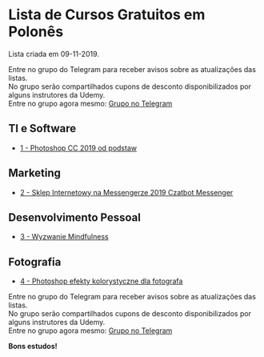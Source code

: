 # Lista de Cursos Gratuitos em Polonês

Lista criada em 09-11-2019.

Entre no grupo do Telegram para receber avisos sobre as atualizações das listas.  
No grupo serão compartilhados cupons de desconto disponibilizados por alguns instrutores da Udemy.  
Entre no grupo agora mesmo: [Grupo no Telegram](http://bit.ly/2UvKbVX)


## TI e Software
 - [ 1 - Photoshop CC 2019 od podstaw](https://www.udemy.com/course/photoshop-cc-2019-od-podstaw/?deal_code=UDEAFFOPP1119&LSNPUBID=FYTGsFWqJEA&ranEAID=FYTGsFWqJEA&ranMID=39197&ranSiteID=FYTGsFWqJEA-IqMpqvz4ffJRssztOnRGXA)


## Marketing
 - [ 2 - Sklep Internetowy na Messengerze 2019 Czatbot Messenger](https://www.udemy.com/course/sklep-internetowy-na-messengerze/?deal_code=UDEAFFOPP1119&LSNPUBID=FYTGsFWqJEA&ranEAID=FYTGsFWqJEA&ranMID=39197&ranSiteID=FYTGsFWqJEA-IqMpqvz4ffJRssztOnRGXA)


## Desenvolvimento Pessoal
 - [ 3 - Wyzwanie Mindfulness](https://www.udemy.com/course/wyzwanie-mindfulness/?deal_code=UDEAFFOPP1119&LSNPUBID=FYTGsFWqJEA&ranEAID=FYTGsFWqJEA&ranMID=39197&ranSiteID=FYTGsFWqJEA-IqMpqvz4ffJRssztOnRGXA)


## Fotografia
 - [ 4 - Photoshop efekty kolorystyczne dla fotografa](https://www.udemy.com/course/photoshop-efekty-kolorystyczne-dla-fotografa/?deal_code=UDEAFFOPP1119&LSNPUBID=FYTGsFWqJEA&ranEAID=FYTGsFWqJEA&ranMID=39197&ranSiteID=FYTGsFWqJEA-IqMpqvz4ffJRssztOnRGXA)


Entre no grupo do Telegram para receber avisos sobre as atualizações das listas.  
No grupo serão compartilhados cupons de desconto disponibilizados por alguns instrutores da Udemy.  
Entre no grupo agora mesmo: [Grupo no Telegram](http://bit.ly/2UvKbVX)


**Bons estudos!**

